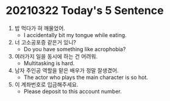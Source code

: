 # 20210322 Today's 5 Sentence



1. 밥 먹다가 혀 깨물었어.
   - I accidentally bit my tongue while eating.
2. 너 고소공포증 같은거 있니?
   - Do you have something like acrophobia?
3. 여러가지 일을 동시에 하는 건 어려워.
   - Multitasking is hard.
4. 남자 주인공 역할을 맡은 배우가 정말 잘생겼어.
   - The actor who plays the main character is so hot.
5. 이 계좌번호로 입금해주세요.
   - Please deposit to this account number.

